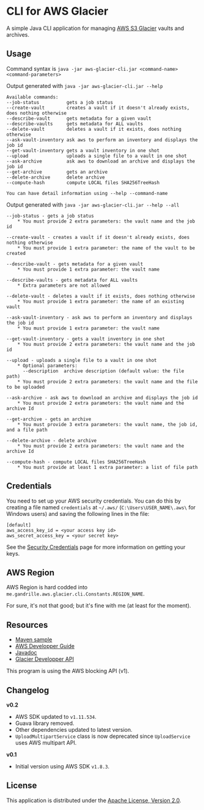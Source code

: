 # CLI for AWS Glacier 

A simple Java CLI application for managing [AWS S3 Glacier](https://aws.amazon.com/glacier/) vaults and archives. 


## Usage

Command syntax is `java -jar aws-glacier-cli.jar <command-name> <command-parameters>`

Output generated with `java -jar aws-glacier-cli.jar --help`

``` 
Available commands:
--job-status          gets a job status
--create-vault        creates a vault if it doesn't already exists, does nothing otherwise
--describe-vault      gets metadata for a given vault
--describe-vaults     gets metadata for ALL vaults
--delete-vault        deletes a vault if it exists, does nothing otherwise
--ask-vault-inventory ask aws to perform an inventory and displays the job id
--get-vault-inventory gets a vault inventory in one shot
--upload              uploads a single file to a vault in one shot
--ask-archive         ask aws to download an archive and displays the job id
--get-archive         gets an archive
--delete-archive      delete archive
--compute-hash        compute LOCAL files SHA256TreeHash

You can have detail information using --help --command-name

```

Output generated with `java -jar aws-glacier-cli.jar --help --all`

```
--job-status - gets a job status
    * You must provide 2 extra parameters: the vault name and the job id

--create-vault - creates a vault if it doesn't already exists, does nothing otherwise
    * You must provide 1 extra parameter: the name of the vault to be created

--describe-vault - gets metadata for a given vault
    * You must provide 1 extra parameter: the vault name

--describe-vaults - gets metadata for ALL vaults
    * Extra parameters are not allowed

--delete-vault - deletes a vault if it exists, does nothing otherwise
    * You must provide 1 extra parameter: the name of an existing vault

--ask-vault-inventory - ask aws to perform an inventory and displays the job id
    * You must provide 1 extra parameter: the vault name

--get-vault-inventory - gets a vault inventory in one shot
    * You must provide 2 extra parameters: the vault name and the job id

--upload - uploads a single file to a vault in one shot
    * Optional parameters:
      --description  archive description (default value: the file path)
    * You must provide 2 extra parameters: the vault name and the file to be uploaded

--ask-archive - ask aws to download an archive and displays the job id
    * You must provide 2 extra parameters: the vault name and the archive Id

--get-archive - gets an archive
    * You must provide 3 extra parameters: the vault name, the job id, and a file path

--delete-archive - delete archive
    * You must provide 2 extra parameters: the vault name and the archive Id

--compute-hash - compute LOCAL files SHA256TreeHash
    * You must provide at least 1 extra parameter: a list of file path
```


## Credentials

You need to set up your AWS security credentials.
You can do this by creating a file named `credentials` at `~/.aws/` 
(`C:\Users\USER_NAME\.aws\` for Windows users) and saving the following lines in the file:

    [default]
    aws_access_key_id = <your access key id>
    aws_secret_access_key = <your secret key>

See the [Security Credentials](http://aws.amazon.com/security-credentials) page
for more information on getting your keys.


## AWS Region

AWS Region is hard codded into `me.gandrille.aws.glacier.cli.Constants.REGION_NAME`.

For sure, it's not that good; but it's fine with me (at least for the moment).


## Resources

* [Maven sample](https://aws.amazon.com/fr/developers/getting-started/java/)
* [AWS Developper Guide](https://docs.aws.amazon.com/fr_fr/sdk-for-java/v1/developer-guide/welcome.html)
* [Javadoc](https://docs.aws.amazon.com/AWSJavaSDK/latest/javadoc/index.html)
* [Glacier Developper API](https://docs.aws.amazon.com/fr_fr/amazonglacier/latest/dev/introduction.html)

This program is using the AWS blocking API (v1).


## Changelog

**v0.2**

* AWS SDK updated to `v1.11.534`.
* Guava library removed.
* Other dependencies updated to latest version. 
* `UploadMultipartService` class is now deprecated since `UploadService` uses AWS multipart API.


**v0.1**

* Initial version using AWS SDK `v1.8.3`.


## License

This application is distributed under the
[Apache License, Version 2.0](http://www.apache.org/licenses/LICENSE-2.0).
